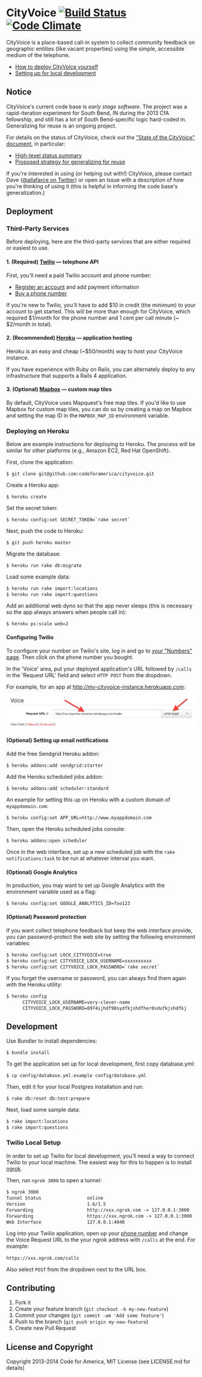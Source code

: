 CityVoice [![Build Status](https://travis-ci.org/codeforamerica/cityvoice.svg?branch=master)](https://travis-ci.org/codeforamerica/cityvoice) [![Code Climate](https://codeclimate.com/github/codeforamerica/cityvoice.png)](https://codeclimate.com/github/codeforamerica/cityvoice)
=========
CityVoice is a place-based call-in system to collect community feedback on geographic entities (like vacant properties) using the simple, accessible medium of the telephone.

- [How to deploy CityVoice yourself](#deployment)
- [Setting up for local development](#development)


Notice
------
CityVoice's current code base is *early stage software*. The project was a rapid-iteration experiment for South Bend, IN during the 2013 CfA fellowship, and still has a lot of South Bend-specific logic hard-coded in. Generalizing for reuse is an ongoing project.

For details on the status of CityVoice, check out the ["State of the CityVoice" document](https://github.com/codeforamerica/cityvoice/blob/revamp-for-local-setup/code-base-overview.md#state-of-the-cityvoice), in particular:

- [High-level status summary](https://github.com/codeforamerica/cityvoice/blob/revamp-for-local-setup/code-base-overview.md#high-level-summary)
- [Proposed strategy for generalizing for reuse](https://github.com/codeforamerica/cityvoice/blob/revamp-for-local-setup/code-base-overview.md#a-proposal-for-generalizationredeployability)

If you're interested in using (or helping out with!) CityVoice, please contact Dave ([@allafarce on Twitter](https://twitter.com/allafarce)) or open an Issue with a description of how you're thinking of using it (this is helpful in informing the code base's generalization.)


Deployment
----------

### Third-Party Services

Before deploying, here are the third-party services that are either required or easiest to use.

#### 1. (Required) [Twilio](https://twilio.com) — telephone API

First, you'll need a paid Twilio account and phone number:

- [Register an account](https://www.twilio.com/try-twilio) and add payment information
- [Buy a phone number](https://www.twilio.com/user/account/phone-numbers/available/local)

If you're new to Twilio, you'll have to add $10 in credit (the minimum) to your account to get started. This will be more than enough for CityVoice, which required $1/month for the phone number and 1 cent per call minute (~ $2/month in total).

#### 2. (Recommended) [Heroku](https://heroku.com) — application hosting

Heroku is an easy and cheap (~$50/month) way to host your CityVoice instance.

If you have experience with Ruby on Rails, you can alternately deploy to any infrastructure that supports a Rails 4 application.

#### 3. (Optional) [Mapbox](https://mapbox.com) — custom map tiles

By default, CityVoice uses Mapquest's free map tiles. If you'd like to use Mapbox for custom map tiles, you can do so by creating a map on Mapbox and setting the map ID in the `MAPBOX_MAP_ID` environment variable.


### Deploying on Heroku

Below are example instructions for deploying to Heroku. The process will be similar for other platforms (e.g., Amazon EC2, Red Hat OpenShift).

First, clone the application:

	$ git clone git@github.com:codeforamerica/cityvoice.git

Create a Heroku app:

    $ heroku create
    
Set the secret token:

    $ heroku config:set SECRET_TOKEN=`rake secret`

Next, push the code to Heroku:

    $ git push heroku master

Migrate the database:

    $ heroku run rake db:migrate

Load some example data:

    $ heroku run rake import:locations
    $ heroku run rake import:questions

Add an additional web dyno so that the app never sleeps (this is necessary so the app always answers when people call in):

	$ heroku ps:scale web=2


#### Configuring Twilio

To configure your number on Twilio's site, log in and go to [your "Numbers" page](https://www.twilio.com/user/account/phone-numbers/incoming). Then click on the phone number you bought.

In the 'Voice' area, put your deployed application's URL followed by `/calls` in the 'Request URL' field and select `HTTP POST` from the dropdown.

For example, for an app at http://my-cityvoice-instance.herokuapp.com:

![image](screenshots/twilio-number-configuration.png)


#### (Optional) Setting up email notifications

Add the free Sendgrid Heroku addon:

    $ heroku addons:add sendgrid:starter

Add the Heroku scheduled jobs addon:

    $ heroku addons:add scheduler:standard

An example for setting this up on Heroku with a custom domain of `myappdomain.com`:

    $ heroku config:set APP_URL=http://www.myappdomain.com

Then, open the Heroku scheduled jobs console:

    $ heroku addons:open scheduler

Once in the web interface, set up a new scheduled job with the `rake notifications:task` to be run at whatever interval you want.


#### (Optional) Google Analytics

In production, you may want to set up Google Analytics with the environment variable used as a flag:

    $ heroku config:set GOOGLE_ANALYTICS_ID=foo123


#### (Optional) Password protection

If you want collect telephone feedback but keep the web interface provide, you can password-protect the web site by setting the following environment variables:

    $ heroku config:set LOCK_CITYVOICE=true
    $ heroku config:set CITYVOICE_LOCK_USERNAME=xxxxxxxxxx
    $ heroku config:set CITYVOICE_LOCK_PASSWORD=`rake secret`

If you forget the username or password, you can always find them again with the Heroku utility:

    $ heroku config
          CITYVOICE_LOCK_USERNAME=very-clever-name
          CITYVOICE_LOCK_PASSWORD=8974ijhdf98sydfkjshdfher0sdufkjshdfkj


Development
-----------

Use Bundler to install dependencies:

    $ bundle install

To get the application set up for local development, first copy database.yml:

    $ cp config/database.yml.example config/database.yml

Then, edit it for your local Postgres installation and run:

    $ rake db:reset db:test:prepare

Next, load some sample data:

    $ rake import:locations
    $ rake import:questions


### Twilio Local Setup

In order to set up Twilio for local development, you'll need a way to connect Twilio to your local machine.  The easiest way for this to happen is to install [ngrok](https://ngrok.com).

Then, run `ngrok 3000` to open a tunnel:

    $ ngrok 3000
    Tunnel Status                 online
    Version                       1.6/1.5
    Forwarding                    http://xxx.ngrok.com -> 127.0.0.1:3000
    Forwarding                    https://xxx.ngrok.com -> 127.0.0.1:3000
    Web Interface                 127.0.0.1:4040

Log into your Twilio application, open up your [phone number](https://www.twilio.com/user/account/phone-numbers/incoming) and change the Voice Request URL to the your ngrok address with `/calls` at the end. For example:

`https://xxx.ngrok.com/calls`

Also select `POST` from the dropdown next to the URL box.


Contributing
------------

1. Fork it
2. Create your feature branch (`git checkout -b my-new-feature`)
3. Commit your changes (`git commit -am 'Add some feature'`)
4. Push to the branch (`git push origin my-new-feature`)
5. Create new Pull Request


License and Copyright
---------------------

Copyright 2013-2014 Code for America, MIT License (see LICENSE.md for details)
